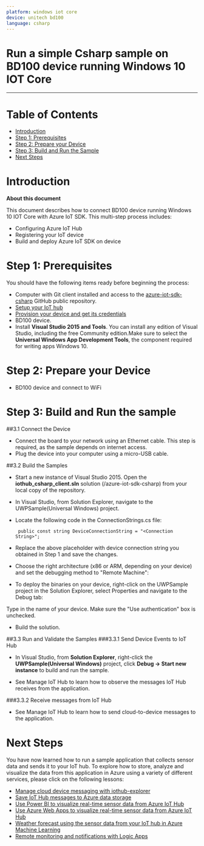 ```yaml
---
platform: windows iot core
device: unitech bd100
language: csharp
---
```


Run a simple Csharp sample on BD100 device running Windows 10 IOT Core
===
---

# Table of Contents

-   [Introduction](#Introduction)
-   [Step 1: Prerequisites](#Prerequisites)
-   [Step 2: Prepare your Device](#PrepareDevice)
-   [Step 3: Build and Run the Sample](#Build)
-   [Next Steps](#NextSteps)

# Introduction

**About this document**

This document describes how to connect BD100 device running Windows 10 IOT Core with Azure IoT SDK. This multi-step process includes:

- Configuring Azure IoT Hub
- Registering your IoT device
- Build and deploy Azure IoT SDK on device

<a name="Prerequisites"></a>
# Step 1: Prerequisites

You should have the following items ready before beginning the process:

-   Computer with Git client installed and access to the [azure-iot-sdk-csharp](https://github.com/Azure/azure-iot-sdk-csharp) GitHub public repository.
-   [Setup your IoT hub](https://catalog.azureiotsolutions.com/docs?title=Azure/azure-iot-device-ecosystem/setup_iothub)
-   [Provision your device and get its credentials](https://catalog.azureiotsolutions.com/docs?title=Azure/azure-iot-device-ecosystem/manage_iot_hub)
-   BD100 device.
-   Install **Visual Studio 2015 and Tools**. You can install any edition of Visual Studio, including the free Community edition.Make sure to select the **Universal Windows App Development Tools**, the component required for writing apps Windows 10.

<a name="PrepareDevice"></a>
# Step 2: Prepare your Device

-   BD100 device and connect to WiFi

<a name="Build"></a>
# Step 3: Build and Run the sample

##3.1 Connect the Device

-   Connect the board to your network using an Ethernet cable. This step is required, as the sample depends on internet access.
-   Plug the device into your computer using a micro-USB cable. 

##3.2 Build the Samples

-   Start a new instance of Visual Studio 2015. Open the **iothub\_csharp\_client.sln** solution (/azure-iot-sdk-csharp) from your local copy of the repository.
-   In Visual Studio, from Solution Explorer, navigate to the UWPSample(Universal Windows) project.
-   Locate the following code in the ConnectionStrings.cs file:

         public const string DeviceConnectionString = "<Connection String>";

-   Replace the above placeholder with device connection string you obtained in Step 1 and save the changes.
-   Choose the right architecture (x86 or ARM, depending on your device) and set the debugging method to "Remote Machine":
-   To deploy the binaries on your device, right-click on the UWPSample project in the Solution Explorer, select Properties and navigate to the Debug tab:

Type in the name of your device. Make sure the "Use authentication" box is unchecked.

- Build the solution.

##3.3 Run and Validate the Samples
###3.3.1 Send Device Events to IoT Hub

-   In Visual Studio, from **Solution Explorer**, right-click the **UWPSample(Universal Windows)** project, click **Debug -> Start new instance** to build and run the sample.

-   See Manage IoT Hub to learn how to observe the messages IoT Hub receives from the application.

###3.3.2 Receive messages from IoT Hub

-   See Manage IoT Hub to learn how to send cloud-to-device messages to the application.

<a name="NextSteps"></a>
# Next Steps

You have now learned how to run a sample application that collects sensor data and sends it to your IoT hub. To explore how to store, analyze and visualize the data from this application in Azure using a variety of different services, please click on the following lessons:

-   [Manage cloud device messaging with iothub-explorer]
-   [Save IoT Hub messages to Azure data storage]
-   [Use Power BI to visualize real-time sensor data from Azure IoT Hub]
-   [Use Azure Web Apps to visualize real-time sensor data from Azure IoT Hub]
-   [Weather forecast using the sensor data from your IoT hub in Azure Machine Learning]
-   [Remote monitoring and notifications with Logic Apps]   

[Manage cloud device messaging with iothub-explorer]: https://docs.microsoft.com/en-us/azure/iot-hub/iot-hub-explorer-cloud-device-messaging
[Save IoT Hub messages to Azure data storage]: https://docs.microsoft.com/en-us/azure/iot-hub/iot-hub-store-data-in-azure-table-storage
[Use Power BI to visualize real-time sensor data from Azure IoT Hub]: https://docs.microsoft.com/en-us/azure/iot-hub/iot-hub-live-data-visualization-in-power-bi
[Use Azure Web Apps to visualize real-time sensor data from Azure IoT Hub]: https://docs.microsoft.com/en-us/azure/iot-hub/iot-hub-live-data-visualization-in-web-apps
[Weather forecast using the sensor data from your IoT hub in Azure Machine Learning]: https://docs.microsoft.com/en-us/azure/iot-hub/iot-hub-weather-forecast-machine-learning
[Remote monitoring and notifications with Logic Apps]: https://docs.microsoft.com/en-us/azure/iot-hub/iot-hub-monitoring-notifications-with-azure-logic-apps
[lnk-setup-iot-hub]: ../setup_iothub.md
[lnk-manage-iot-hub]: ../manage_iot_hub.md

